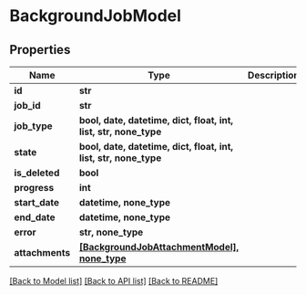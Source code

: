 # BackgroundJobModel


## Properties
Name | Type | Description | Notes
------------ | ------------- | ------------- | -------------
**id** | **str** |  | [optional] 
**job_id** | **str** |  | [optional] 
**job_type** | **bool, date, datetime, dict, float, int, list, str, none_type** |  | [optional] 
**state** | **bool, date, datetime, dict, float, int, list, str, none_type** |  | [optional] 
**is_deleted** | **bool** |  | [optional] 
**progress** | **int** |  | [optional] 
**start_date** | **datetime, none_type** |  | [optional] 
**end_date** | **datetime, none_type** |  | [optional] 
**error** | **str, none_type** |  | [optional] 
**attachments** | [**[BackgroundJobAttachmentModel], none_type**](BackgroundJobAttachmentModel.md) |  | [optional] 

[[Back to Model list]](../README.md#documentation-for-models) [[Back to API list]](../README.md#documentation-for-api-endpoints) [[Back to README]](../README.md)



